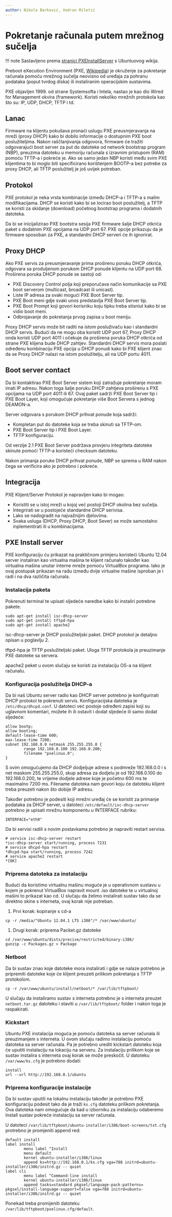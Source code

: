 ```yaml
---
author: Nikola Barković, Vedran Miletić
---
```


# Pokretanje računala putem mrežnog sučelja

!!! note
    Sastavljeno prema [stranici PXEInstallServer](https://help.ubuntu.com/community/PXEInstallServer) s Ubuntuovog wikija.

Preboot eXecution Environment (PXE, [Wikipedia](https://en.wikipedia.org/wiki/Preboot_Execution_Environment)) je okruženje za pokretanje računala pomoću mrežnog sučelja neovisno od uređaja za pohranu podataka (poput tvrdog diska) ili instaliranim operacijskim sustavima.

PXE objavljen 1999. od strane Systemsofta i Intela, nastao je kao dio Wired for Management okvira (framework). Koristi nekoliko mrežnih protokola kao što su: IP, UDP, DHCP, TFTP i td.

## Lanac

Firmware na klijentu pokušava pronaći uslugu PXE preusmjeravanja na mreži (proxy DHCP) kako bi dobilo informacije o dostupnim PXE boot poslužiteljima. Nakon raščlanjivanja odgovora, firmware će tražiti odgovarajući boot server za put do datoteke od network bootstrap program (NBP), preuzima datoteku u memoriju računala s izravnim pristupom (RAM) pomoću TFTP-a i pokreće je. Ako se samo jedan NBP koristi među svim PXE klijentima to bi moglo biti specificirano korištenjem BOOTP-a bez potrebe za proxy DHCP, ali TFTP poslužitelj je još uvijek potreban.

## Protokol

PXE protokol je neka vrsta kombinacije između DHCP-a i TFTP-a s malim modifikacijama. DHCP se koristi kako bi se locirao boot poslužitelj, a TFTP se koristi za skidanje (download) početnog bootstrap programa i dodatnih datoteka.

Da bi se inicijalizirao PXE bootstra sesija PXE firmware šalje DHCP otkrića paket s dodatnim PXE opcijama na UDP port 67. PXE opcije prikazuju da je firmware sposoban za PXE, a standardni DHCP serveri će ih ignorirat.

## Proxy DHCP

Ako PXE servis za preusmjeravanje prima proširenu poruku DHCP otkrića, odgovara sa produljenom porukom DHCP ponude klijentu na UDP port 68. Proširena poruka DHCP ponude se sastoji od:

- PXE Discovery Control polja koji preporučava način komunikacije sa PXE boot serverom (multicast, broadcast ili unicast).
- Liste IP adresa za svaki mogući PXE Boot Server tip.
- PXE Boot meni gdje svaki unos predstavlja PXE Boot Server tip.
- PXE Boot Prompt koji govori korisniku koju tipku treba stisniut kako bi se vidio boot meni.
- Odbrojavanje do pokretanja prvog zapisa u boot meniju.

Proxy DHCP servis može bit raditi na istom posluživaču kao i standardni DHCP servis. Budući da ne mogu oba koristit UDP port 67, Proxy DHCP onda koristi UDP port 4011 i očekuje da proširena poruka DHCP otkrića od strane PXE klijena bude DHCP zahtjev. Standardni DHCP servis mora poslati određenu kombinaciju PXE opcija u DHCP ponudi kako bi PXE klijent znao da se Proxy DHCP nalazi na istom poslužitelju, ali na UDP portu 4011.

## Boot server contact

Da bi kontaktirao PXE Boot Server sistem koji zatražuje pokretanje moram imati IP adresu. Nakon toga šalje poruku DHCP zahtjeva proširenu s PXE opcijama na UDP port 4011 ili 67. Ovaj paket sadrži PXE Boot Server tip i PXE Boot Layer, koji omogućuje pokretanje više Boot Servera s jednog DEAMON-a.

Server odgovara s porukom DHCP prihvat ponude koja sadrži:

- Kompletan put do datoteke koja se treba skinuti sa TFTP-om.
- PXE Boot Server tip i PXE Boot Layer.
- TFTP konfiguraciju.

Od verzije 2.1 PXE Boot Server podržava provjeru integriteta datoteke skinute pomoći TFTP-a koristeći checksum datoteku.

Nakon primanja poruke DHCP prihvat ponude, NBP se sprema u RAM nakon čega se verificira ako je potrebno i pokreće.

## Integracija

PXE Klijent/Server Protokol je napravljen kako bi mogao:

- Koristiti se u istoj mreži u kojoj već postoji DHCP okolina bez sučelja.
- Integrirati se u postojeće standardne DHCP serivisa.
- Lako se nadogradit na najvažnijim djelovima.
- Svaka usluga (DHCP, Proxy DHCP, Boot Sever) se može samostalno inplementirati ili u kombinacijama.

## PXE Install server

PXE konfiguraciju ću prikazat na praktičnom primjeru koristeći Ubuntu 12.04 server instaliran kao virtualna mašina te klijent računalo također kao virtualna mašina unutar interne mreže pomoću VirtualBox programa. Iako je ovaj postupak prikazan na radu između dvije virtualne mašine isproban je i radi i na dva različita računala.

### Instalacija paketa

Pokrenuti terminal te upisati sljedeće naredbe kako bi instaliri potrebne pakete.

```
sudo apt-get install isc-dhcp-server
sudo apt-get install tftpd-hpa
sudo apt-get install apache2
```

isc-dhcp-server je DHCP poslužiteljski paket. DHCP protokol je detaljno opisan u poglavlju 2.

tftpd-hpa je TFTP poslužiteljski paket. Uloga TFTP protokola je preuzimanje PXE datoteke sa servera.

apache2 peket u ovom slučaju se koristi za instalaciju OS-a na klijent računalu.

### Konfiguracija poslužitelja DHCP-a

Da bi naš Ubuntu server radio kao DHCP server potrebno je konfigurirati DHCP protokol te pokrenuti servis. Konfiguracijska datoteka je `/etc/dhcp/dhcpd.conf`. U datoteci već postoje određeni zapisi koji su uglavnom komentari, možete ih ili ostavit i dodat sljedeće ili samo dodat sljedeće:

```
allow bootp;
allow booting;
default-lease-time 600;
max-lease-time 7200;
subnet 192.168.0.0 netmask 255.255.255.0 {
        range 192.168.0.100 192.168.0.200;
        filename "pxelinux.0";
}
```

S ovim omogućujemo da DHCP dodjeljuje adrese s podmreže 192.168.0.0 i s net maskom 255.255.255.0, skup adresa za dodjelu je od 192.168.0.100 do 192.168.0.200, te vrijeme dodjele adrese koje je početno 600 ms te maximalno 7200 ms. Filename datoteka nam govori koju će datoteku klijent treba preuzeti nakon što dobije IP adresu.

Također potrebno je podesiti koji mrežni uređaj će se koristit za primanje podataka za DHCP server, u datoteci `/etc/default/isc-dhcp-server` potrebno je upisati mrežnu komponentu u INTERFACE rubriku:

```
INTERFACE="eth0"
```

Da bi servisi radili s novim postavkama potrebno je napraviti restart servisa.

``` shell
# service isc-dhcp-server restart
*isc-dhcp-server start/running, process 7231
# service dhcpd-hpa restart
*dhcpd-hpa start/running, process 7242
# service apache2 restart
*[OK]
```

### Priprema datoteka za instalaciju

Budući da koristimo virtualnu mašinu moguće je u operativnom sustavu u kojem je pokrenut VirtualBox napravit mount .iso datoteke te u virtualnoj mašini to prikazat kao cd. U slučaju da želimo instalirati sustav tako da se direktno skine s interneta, ovaj korak nije potreban.

1. Prvi korak: kopiranje s cd-a

```
cp -r /media/"Ubuntu 12.04.1 LTS i386"/* /var/www/ubuntu/
```

1. Drugi korak: priprema Packet.gz datoteke

```
cd /var/www/ubuntu/dists/precise/restricted/binary-i386/
gunzip -c Packages.gz > Package
```

### Netboot

Da bi sustav znao koje datoteke mora instalirati i gdje se nalaze potrebno je pripremiti datoteke koje će klijent preuzeti prilikom pokretanja s TFTP protokolom.

```
cp -r /var/www/ubuntu/install/netboot/* /var/lib/tftpboot/
```

U slučaju da instaliramo sustav s interneta potrebno je s interneta preuzet `netboot.tar.gz` datoteku i staviti u `/var/lib/tftpboot/` folder i nakon toga je raspakirati.

### Kickstart

Ubuntu PXE instalacija moguća je pomoću datoteka sa server računala ili preuzimanjem s interneta. U ovom slučaju radimo instalaciju pomoću datoteka sa server računala. Pa je potrebno urediti kickstart datoteku koja će uputiti instalaciju na lokaciju na serveru. Za instalaciju prilikom koje se sustav instalira s interneta ovaj korak se može preskočit. U datoteku `/var/www/ks.cfg` je potrebno dodati:

```
install
url --url http://192.168.0.1/ubuntu
```

### Priprema konfiguracije instalacije

Da bi sustav uputili na lokalnu instalaciju također je potrebno PXE konfiguraciju podesit tako da je traži `ks.cfg` datoteku prilikom pokretanja. Ova datoteka nam omogućuje da kad u izborniku za instalaciju odaberemo Install sustav pokreće instalaciju sa server računala.

U datoteci `/var/lib/tftpboot/ubuntu-installer/i386/boot-screens/txt.cfg` protrebno je promjeniti append red:

```
default install
label install
        menu label ^Install
        menu default
        kernel ubuntu-installer/i386/linux
        append ks=http://192.168.0.1/ks.cfg vga=788 initrd=ubuntu-
installer/i386/initrd.gz -- quiet
label cli
        menu label ^Command-line install
        kernel ubuntu-installer/i386/linux
        append tasks=standard pkgsel/language-pack-patterns=
pkgsel/install-language-support=false vga=788 initrd=ubuntu-
installer/i386/initrd.gz -- quiet
```

Ponekad treba promijeniti datoteku `/var/lib/tftpboot/pxelinux.cfg/default`.
